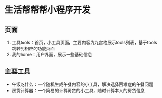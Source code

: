 # 生活帮帮帮小程序开发

## 页面

1. 工具tools：首页，小工具页面，主要内容为九宫格展示tools列表，基于tools跳转到相应的功能页面
2. 我的home：用户界面，展示一些基础信息

## 主要工具

- 午饭吃什么：一个随机生成午餐内容的小工具，解决选择困难症的午餐问题
- 房贷计算器：一个简易的计算房贷的小工具，随时计算本人的房贷信息

